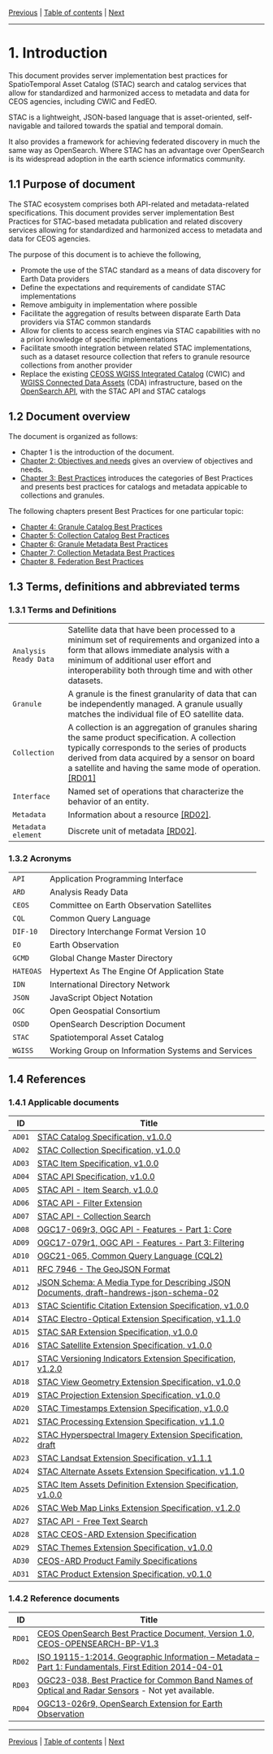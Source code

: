 [Previous](README.md) | [Table of contents](README.md) | [Next](objectives-needs.md)
***
# 1. Introduction
This document provides server implementation best practices for SpatioTemporal Asset Catalog (STAC) search and catalog services that allow for standardized and harmonized access to metadata and data for CEOS agencies, including CWIC and FedEO.

STAC is a lightweight, JSON-based language that is asset-oriented, self-navigable and tailored towards the spatial and temporal domain. 

It also provides a framework for achieving federated discovery in much the same way as OpenSearch. Where STAC has an advantage over OpenSearch is its widespread adoption in the earth science informatics community. 
## 1.1 Purpose of document

The STAC ecosystem comprises both API-related and metadata-related specifications.
This document provides server implementation Best Practices for STAC-based metadata publication and related discovery services allowing for standardized and harmonized access to metadata and data for CEOS agencies.

The purpose of this document is to achieve the following,
- Promote the use of the STAC standard as a means of data discovery for Earth Data providers
- Define the expectations and requirements of candidate STAC implementations
- Remove ambiguity in implementation where possible
- Facilitate the aggregation of results between disparate Earth Data providers via STAC common standards
- Allow for clients to access search engines via STAC capabilities with no a priori knowledge of specific implementations
- Facilitate smooth integration between related STAC implementations, such as a dataset resource collection that refers to granule resource collections from another provider
- Replace the existing [CEOSS WGISS Integrated Catalog](https://ceos.org/ourwork/workinggroups/wgiss/access/cwic/) (CWIC) and [WGISS Connected Data Assets](https://ceos.org/ourwork/workinggroups/wgiss/access/connected-data-assets/) (CDA) infrastructure, based on the [OpenSearch API](https://github.com/dewitt/opensearch), with the STAC API and STAC catalogs
## 1.2 Document overview

The document is organized as follows:

- Chapter 1 is the introduction of the document.
- [Chapter 2: Objectives and needs](objectives-needs.md) gives an overview of objectives and needs.
- [Chapter 3: Best Practices](best-practices.md) introduces the categories of Best Practices and presents best practices for catalogs and metadata appicable to collections and granules.

The following chapters present Best Practices for one particular topic:

- [Chapter 4: Granule Catalog Best Practices](granule-catalogs.md)
- [Chapter 5: Collection Catalog Best Practices](collection-catalogs.md)
- [Chapter 6: Granule Metadata Best Practices](granule-metadata.md)
- [Chapter 7: Collection Metadata Best Practices](collection-metadata.md)
- [Chapter 8. Federation Best Practices](federation.md)

## 1.3 Terms, definitions and abbreviated terms

### 1.3.1 Terms and Definitions 

|  |   |  
| -------- | --------- | 
| `Analysis Ready Data` | Satellite data that have been processed to a minimum set of requirements and organized into a form that allows immediate analysis with a minimum of additional user effort and interoperability both through time and with other datasets. |
| `Granule` | A granule is the finest granularity of data that can be independently managed. A granule usually matches the individual file of EO satellite data.  | 
| `Collection` | A collection is an aggregation of granules sharing the same product specification. A collection typically corresponds to the series of products derived from data acquired by a sensor on board a satellite and having the same mode of operation. [[RD01]](#RD01) | 
| `Interface` | Named set of operations that characterize the behavior of an entity.  | 
| `Metadata` | Information about a resource [[RD02]](#RD02).  | 
| `Metadata element` | Discrete unit of metadata [[RD02]](#RD02).  | 


### 1.3.2 Acronyms

|  |   |  
| -------- | --------- | 
| `API` | Application Programming Interface |
| `ARD` | Analysis Ready Data |
| `CEOS` | Committee on Earth Observation Satellites   |  
| `CQL` | Common Query Language   |  
| `DIF-10` | Directory Interchange Format Version 10   |  
| `EO` | Earth Observation   |  
| `GCMD` | Global Change Master Directory   |  
| `HATEOAS` | Hypertext As The Engine Of Application State  |
| `IDN` |  International Directory Network  | 
| `JSON` | JavaScript Object Notation  | 
| `OGC` | Open Geospatial Consortium  | 
| `OSDD` | OpenSearch Description Document  |
| `STAC` | Spatiotemporal Asset Catalog  |
| `WGISS` | Working Group on Information Systems and Services  | 

## 1.4 References

### 1.4.1 Applicable documents


| **ID**  | **Title** | 
| -------- | --------- | 
| `AD01` <a name="AD01"></a> | [STAC Catalog Specification, v1.0.0](https://github.com/radiantearth/stac-spec/blob/v1.0.0/catalog-spec/catalog-spec.md) | 
| `AD02` <a name="AD02"></a> | [STAC Collection Specification, v1.0.0](https://github.com/radiantearth/stac-spec/tree/v1.0.0/collection-spec) | 
| `AD03` <a name="AD03"></a> | [STAC Item Specification, v1.0.0](https://github.com/radiantearth/stac-spec/tree/v1.0.0/item-spec)   | 
| `AD04` <a name="AD04"></a> | [STAC API Specification, v1.0.0](https://github.com/radiantearth/stac-api-spec/tree/release/v1.0.0)  | 
| `AD05` <a name="AD05"></a> | [STAC API - Item Search, v1.0.0](https://github.com/radiantearth/stac-api-spec/tree/release/v1.0.0/item-search) |
| `AD06` <a name="AD06"></a> | [STAC API - Filter Extension](https://github.com/stac-api-extensions/filter) |
| `AD07` <a name="AD07"></a>| [STAC API - Collection Search](https://github.com/stac-api-extensions/collection-search) |
| `AD08` <a name="AD08"></a> | [OGC17-069r3, OGC API - Features - Part 1: Core](https://docs.opengeospatial.org/is/17-069r3/17-069r3.html) | 
| `AD09` <a name="AD09"></a> | [OGC17-079r1, OGC API - Features - Part 3: Filtering](https://docs.opengeospatial.org/DRAFTS/19-079r1.html)  | 
| `AD10` <a name="AD10"></a> | [OGC21-065, Common Query Language (CQL2)](https://docs.ogc.org/DRAFTS/21-065.html)  | 
| `AD11` <a name="AD11"></a> | [RFC 7946 - The GeoJSON Format](https://datatracker.ietf.org/doc/html/rfc7946) | 
| `AD12` <a name="AD12"></a>| [JSON Schema: A Media Type for Describing JSON Documents, draft-handrews-json-schema-02](https://datatracker.ietf.org/doc/html/draft-handrews-json-schema-02) |
| `AD13` <a name="AD13"></a>| [STAC Scientific Citation Extension Specification, v1.0.0](https://github.com/stac-extensions/scientific) |
| `AD14` <a name="AD14"></a>| [STAC Electro-Optical Extension Specification, v1.1.0](https://github.com/stac-extensions/eo) |
| `AD15` <a name="AD15"></a>| [STAC SAR Extension Specification, v1.0.0](https://github.com/stac-extensions/sar) |
| `AD16` <a name="AD16"></a>| [STAC Satellite Extension Specification, v1.0.0](https://github.com/stac-extensions/sat) |
| `AD17` <a name="AD17"></a>| [STAC Versioning Indicators Extension Specification, v1.2.0](https://github.com/stac-extensions/version) |
| `AD18` <a name="AD18"></a>| [STAC View Geometry Extension Specification, v1.0.0](https://github.com/stac-extensions/view) |
| `AD19` <a name="AD19"></a>| [STAC Projection Extension Specification, v1.0.0](https://github.com/stac-extensions/projectionw) |
| `AD20` <a name="AD20"></a>| [STAC Timestamps Extension Specification, v1.0.0](https://github.com/stac-extensions/timestamps) |
| `AD21` <a name="AD21"></a>| [STAC Processing Extension Specification, v1.1.0](https://github.com/stac-extensions/processing) |
| `AD22` <a name="AD22"></a>| [STAC Hyperspectral Imagery Extension Specification, draft](https://github.com/stac-extensions/hsi) |
| `AD23` <a name="AD23"></a>| [STAC Landsat Extension Specification, v1.1.1](https://landsat.usgs.gov/stac/landsat-extension/v1.1.1/schema.json) |
| `AD24` <a name="AD24"></a>| [STAC Alternate Assets Extension Specification, v1.1.0](https://github.com/stac-extensions/alternate-assets) |
| `AD25` <a name="AD25"></a>| [STAC Item Assets Definition Extension Specification, v1.0.0](https://github.com/stac-extensions/item-assets) |
| `AD26` <a name="AD26"></a>| [STAC Web Map Links Extension Specification, v1.2.0](https://github.com/stac-extensions/web-map-links) |
| `AD27` <a name="AD27"></a> |[STAC API - Free Text Search](https://github.com/cedadev/stac-freetext-search)|
| `AD28` <a name="AD28"></a>| [STAC CEOS-ARD Extension Specification](https://github.com/stac-extensions/ceos-ard) |
| `AD29` <a name="AD29"></a>| [STAC Themes Extension Specification, v1.0.0](https://github.com/stac-extensions/themes) |
| `AD30` <a name="AD30"></a>| [CEOS-ARD Product Family Specifications](https://ceos.org/ard) |
| `AD31` <a name="AD31"></a>| [STAC Product Extension Specification, v0.1.0](https://github.com/stac-extensions/product) |


### 1.4.2 Reference documents

| **ID**  | **Title** | 
| -------- | --------- | 
| `RD01` <a name="RD01"></a> | [CEOS OpenSearch Best Practice Document, Version 1.0, CEOS-OPENSEARCH-BP-V1.3](https://ceos.org/document_management/Working_Groups/WGISS/Documents/WGISS%20Best%20Practices/CEOS%20OpenSearch%20Best%20Practice.pdf)  |
| `RD02` <a name="RD02"></a> | [ISO 19115-1:2014, Geographic Information – Metadata – Part 1: Fundamentals, First Edition 2014-04-01](https://www.iso.org/standard/53798.html)  |
| `RD03` <a name="RD03"></a> | [OGC23-038, Best Practice for Common Band Names of Optical and Radar Sensors](https://portal.ogc.org/files/?artifact_id=104980&version=1) - Not yet available.  |
| `RD04` <a name="RD04"></a> | [OGC13-026r9, OpenSearch Extension for Earth Observation](https://docs.ogc.org/is/13-026r9/13-026r9.html) |
***
[Previous](README.md) | [Table of contents](README.md) | [Next](objectives-needs.md)
